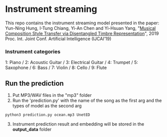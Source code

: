 # Instrument streaming

This repo contains the instrument streaming model presented in the paper:
Yun-Ning Hung, I-Tung Chiang, Yi-An Chen and Yi-Hsuan Yang, "[Musical Composition Style Transfer via Disentangled Timbre Representation](https://arxiv.org/pdf/1905.13567)", 2019 Proc. Int. Joint Conf. Artificial Intelligence (IJCAI’19)

### Instrument categories
1: Piano / 2: Acoustic Guitar / 3: Electrical Guitar / 4: Trumpet / 5: Saxophone / 6: Bass / 7: Violin / 8: Cello / 9: Flute

## Run the prediction
1. Put MP3/WAV files in the "mp3" folder
2. Run the 'prediction.py' with the name of the song as the first arg and the types of model as the second arg
```
python3 prediction.py ocean.mp3 UnetED
```
3. Instrument prediction result and embedding will be stored in the **output_data** folder 
